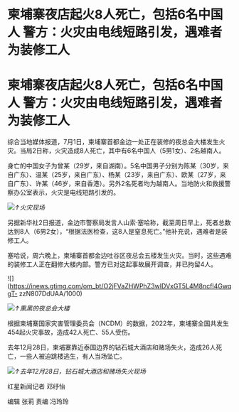 # 柬埔寨夜店起火8人死亡，包括6名中国人 警方：火灾由电线短路引发，遇难者为装修工人

# 柬埔寨夜店起火8人死亡，包括6名中国人 警方：火灾由电线短路引发，遇难者为装修工人

综合当地媒体报道，7月1日，柬埔寨首都金边一处正在装修的夜总会大楼发生火灾。当局2日称，火灾造成8人死亡，其中有6名中国人（5男1女）、2名越南人。

身亡的中国女子为曾某（29岁，来自湖南）。5名中国男子分别为陈某（30岁，来自广东）、温某（25岁，来自广东）、杨某（23岁，来自广东）、欧某（27岁，来自广东）、许某（46岁，来自香港）。另外2名死者均为越南人。当地防火和救援警察办公室表示，火灾是电线短路引发的。

![](https://inews.gtimg.com/om_bt/Okpnrg3kgUh2o2v-HYIhxMJsZUR1O5Z125rjO8TjOgmsYAA/1000)_↑火灾现场_

另据新华社2日报道，金边市警察局发言人山索·塞哈称，截至周日早上，死者总数达到8人（6男2女），“根据法医检查，这8人是窒息死亡。”他补充说，遇难者是装修工人。

塞哈说，周六晚上，柬埔寨首都金边吐谷区夜总会五楼发生火灾。当时，这些遇难的装修工人正在翻修大楼内部。警方已对这起事故展开调查，并已拘留4人。

![](https://inews.gtimg.com/om_bt/O2jFVaZHWPhZ3wIDVxGT5L4M8ncfI4GwqgT-
zzN807DdUAA/1000)

![](https://inews.gtimg.com/om_bt/OKxBnyU4fng2j4c1tiLvyu742WYrPRyHXvWy_3UR5-1oAAA/1000)_↑熏黑的夜总会大楼_

根据柬埔寨国家灾害管理委员会（NCDM）的数据，2022年，柬埔寨全国共发生454起火灾事故，造成42人死亡、55人受伤。

去年12月28日，柬埔寨靠近泰国边界的钻石城大酒店和赌场失火，造成26人死亡，一些人被迫跳楼逃生，有人当场坠亡。

![](https://inews.gtimg.com/om_bt/OdRcJk2ATpX_WSafazQTPbrAcuFuOGBRO2tgqIx-0H1_0AA/1000)_↑去年12月28日，钻石城大酒店和赌场失火现场_

红星新闻记者 邓纾怡

编辑 张莉 责编 冯玲玲

